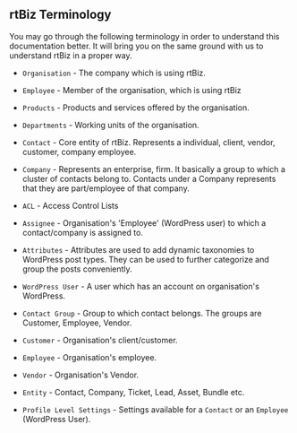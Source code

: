 ## rtBiz Terminology

You may go through the following terminology in order to understand this documentation better. It will bring you on the same ground with us to understand rtBiz in a proper way.

* `Organisation` - The company which is using rtBiz.

* `Employee` - Member of the organisation, which is using rtBiz

* `Products` - Products and services offered by the organisation.

* `Departments` - Working units of the organisation.

* `Contact` - Core entity of rtBiz. Represents a individual, client, vendor, customer, company employee.

* `Company` - Represents an enterprise, firm. It basically a group to which a cluster of contacts belong to. Contacts under a Company represents that they are part/employee of that company.

* `ACL` - Access Control Lists

* `Assignee` - Organisation's 'Employee' (WordPress user) to which a contact/company is assigned to.

* `Attributes` - Attributes are used to add dynamic taxonomies to WordPress post types. They can be used to further categorize and group the posts conveniently.

* `WordPress User` - A user which has an account on organisation's WordPress.

* `Contact Group` - Group to which contact belongs. The groups are Customer, Employee, Vendor.

* `Customer` - Organisation's client/customer.

* `Employee` - Organisation's employee.

* `Vendor` - Organisation's Vendor.

* `Entity` - Contact, Company, Ticket, Lead, Asset, Bundle etc.

* `Profile Level Settings` - Settings available for a `Contact` or an `Employee` (WordPress User).

